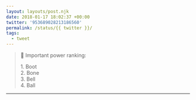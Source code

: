 ```yaml
---
layout: layouts/post.njk
date: 2018-01-17 18:02:37 +00:00
twitter: '953689028213186560'
permalink: /status/{{ twitter }}/
tags: 
  - tweet
---
```


> 🍟 Important power ranking:
> 
> 1\. Boot  
> 2\. Bone  
> 3\. Bell  
> 4\. Ball

---
